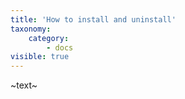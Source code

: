 ```yaml
---
title: 'How to install and uninstall'
taxonomy:
    category:
        - docs
visible: true
---
```


~text~